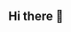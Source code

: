 ## Hi there 👋

<!--
**sapkotapradip/sapkotapradip** is a ✨ _special_ ✨ repository because its `README.md` (this file) appears on your GitHub profile.

Here are some ideas to get you started:

- 🔭 I’m currently working on sorghum breeding lab at Texas A&M University
- 🌱 I’m currently proficient in R, Python, Linux, and command lines for data handling
- 👯 I’m looking to collaborate on plant breeding, genomics, machine learning, staistical modeling, and/or data science
- 💬 Ask me about R, Plant breeding, predictive modeling
- 📫 How to reach me: prdp@tamu.edu
- ⚡ Fun fact: Have you ever have fried hornets, you'll like it ? 
-->
